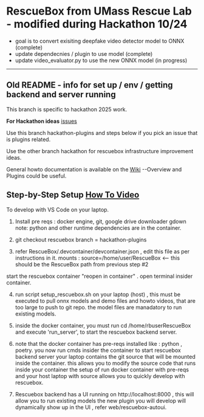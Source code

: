 # RescueBox from UMass Rescue Lab - modified during Hackathon 10/24

- goal is to convert exisiting deepfake video detector model to ONNX (complete)
- update dependecnies / plugin to use model (complete)
- update video_evaluator.py to use the new ONNX model (in progress)


--------------------------------------------------------------------------------------------
Old README - info for set up / env / getting backend and server running
--------------------------------------------------------------------------------------------

This branch is specific to hackathon 2025 work.

**For Hackathon ideas** [issues](https://github.com/UMass-Rescue/RescueBox/issues)

Use this branch hackathon-plugins and steps below if you pick an issue that is plugins related.

Use the other branch hackathon for rescuebox infrastructure improvement ideas.

General howto documentation is available on the [Wiki](https://github.com/UMass-Rescue/RescueBox/wiki)
 --Overview and Plugins could be useful.


## Step-by-Step Setup [How To Video](https://drive.google.com/file/d/1q27_mH22k6PXDhHhPWR8KSby3HSlQ6uQ/view?usp=sharing)
To develop with VS Code on your laptop.

1. Install pre reqs : docker engine, git, google drive downloader gdown
    note: python and other runtime dependencies are in the container.

2. git checkout rescuebox branch = hackathon-plugins
  
3. refer RescueBox/.devcontainer/devcontainer.json , edit this file as per instructions in it.
  mounts : source=/home/user/RescueBox <-- this should be the RescueBox path from previous step #2

  start the rescuebox container "reopen in container" . open terminal insider container.

4. run script setup_rescuebox.sh on your laptop (host) , this must be executed to pull onnx models and demo files and howto videos, that are too large to push to git repo. the model files are manadatory to run existing models.

5.  inside the docker container, you must run cd /home/rbuserRescueBox and execute 'run_server', to start the rescuebox backend server.

6. note that the docker container has pre-reqs installed like : python , poetry.
  you now run cmds insider the container to start rescuebox backend server 
  your laptop contains the git source that will be mounted inside the container. this allows you to modify the  source code that runs inside your container
the setup of run docker container with pre-reqs and your host laptop with source allows you to quickly develop with rescuebox.

7. Rescuebox backend has a UI running on http://localhost:8000 , this will allow you to run existing models
 the new plugin you will develop will dynamically show up in the UI , refer web/rescuebox-autoui.






